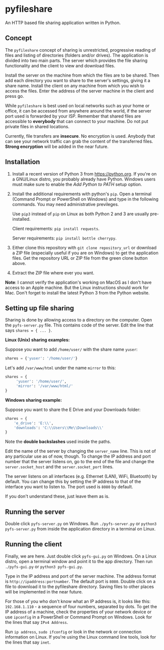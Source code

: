 # pyfileshare
An HTTP based file sharing application written in Python.

## Concept
The `pyfileshare` concept of sharing is unrestricted, progressive reading
of files and listing of directories (folders and/or drives). The application
is divided into two main parts. The server which provides the file sharing
functionality and the client to view and download files.

Install the server on the machine from which the files are to be shared.
Then add each directory you want to share to the server's settings, giving
it a share name. Install the client on any machine from which you wish
to access the files. Enter the address of the server machine in the client
and press go.

While `pyfileshare` is best used on local networks such as your home or office,
it can be accessed from anywhere around the world, if the server port used
is forwarded by your ISP. Remember that shared files are accessible
to __everybody__ that can connect to your machine. Do not put private files
in shared locations.

Currently, file transfers are __insecure__. No encryption is used. Anybody
that can see your network traffic can grab the content of the transferred
files. __Strong encryption__ will be added in the near future.

## Installation
1. Install a recent version of Python 3 from https://python.org.
   If you're on a GNU/Linux distro, you probably already have Python.
   Windows users must make sure to enable the _Add Python to PATH_ setup option.

2. Install the additional requirements with python's `pip`.
   Open a terminal (Command Prompt or PowerShell on Windows) and type in
   the following commands. You may need administrative previleges.

   Use `pip3` instead of `pip` on Linux as both Python 2 and 3
   are usually pre-installed.

   Client requirements: `pip install requests`.

   Server requirements: `pip install bottle cherrypy`.

3. Either clone this repository with `git clone repository_url`
   or download a ZIP file (especially useful if you are on Windows) to get
   the application files. Get the repository URL or ZIP file from the green
   clone button above.
   
4. Extract the ZIP file where ever you want.

__Note__: I cannot verify the application's working on MacOS as I don't have
access to an Apple machine. But the Linux instructions should work for Mac.
Don't forget to install the latest Python 3 from the Python website.

## Setting up file sharing
Sharing is done by allowing access to a directory on the computer.
Open the `pyfs-server.py` file. This contains code of the server.
Edit the line that says `shares = { ... }`.

__Linux (Unix) sharing examples:__

Suppose you want to add `/home/user/` with the share name `yuser`:

```python
shares = {'yuser': '/home/user/'}
```

Let's add `/var/www/html` under the name `mirror` to this:

```python
shares = {
     'yuser': '/home/user/',
     'mirror': '/var/www/html/'
}
```

__Windows sharing example:__

Suppose you want to share the E Drive and your Downloads folder:

```python
shares = {
    'e_drive': 'E:\\',
    'downloads': 'C:\\Users\\Me\\Downloads\\'
}
```

Note the __double backslashes__ used inside the paths.

Edit the name of the server by changing the `server_name` line.
This is not of any particular use as of now, though. To change the IP address
and port number that the server listens on, go to the end of the file
and change the `server.socket_host` and the `server.socket_port` lines.

The server listens on all interfaces (e.g. Ethernet (LAN), WiFi, Bluetooth)
by default. You can change this by setting the IP address to that of
the interface you want to listen to. The port used is `8080` by default.

If you don't understand these, just leave them as is.

## Running the server
Double click `pyfs-server.py` on Windows. Run `./pyfs-server.py` or
`python3 pyfs-server.py` from inside the application directory
in a terminal on Linux.

## Running the client
Finally, we are here. Just double click `pyfs-gui.py` on Windows.
On a Linux distro, open a terminal window and point it to the app directory.
Then run `./pyfs-gui.py` or `python3 pyfs-gui.py`.

Type in the IP address and port of the server machine. The address format
is `http://ipaddress:portnumber`. The default port is `8080`. Double click
on a file to download it to the pyfileshare directory. Saving files to other
places will be implemented in the near future.

For those of you who don't know what an IP address is, it looks like this:
`192.168.1.110` - a sequence of four numbers, separated by dots. To get
the IP address of a machine, check the properties of your network device
or use `ipconfig` in a PowerShell or Command Prompt on Windows.
Look for the lines that say `IPv4 Address`.

Run `ip address`, `sudo ifconfig` or look in the network or connection
information on Linux. If you're using the Linux command line tools, look
for the lines that say `inet`.
